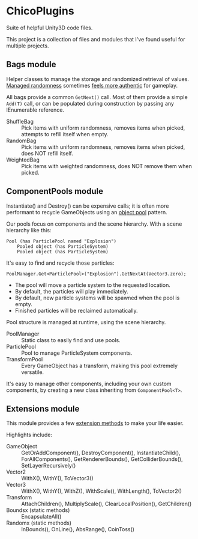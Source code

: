 ChicoPlugins
============

Suite of helpful Unity3D code files.

This project is a collection of files and modules that I've found useful for multiple projects.


Bags module
----

Helper classes to manage the storage and randomized retrieval of values. [Managed randomness](http://gamedevelopment.tutsplus.com/tutorials/shuffle-bags-making-random-feel-more-random--gamedev-1249) sometimes [feels more authentic](http://seanmonstar.com/post/708989796/a-less-random-generator) for gameplay.

All bags provide a common `GetNext()` call. Most of them provide a simple `Add(T)` call, or can be populated during construction by passing any IEnumerable reference.

<dl>
<dt>ShuffleBag</dt>
<dd>Pick items with uniform randomness, removes items when picked, attempts to refill itself when empty.</dd>

<dt>RandomBag</dt>
<dd>Pick items with uniform randomness, removes items when picked, does NOT refill itself.</dd>

<dt>WeightedBag</dt>
<dd>Pick items with weighted randomness, does NOT remove them when picked.</dd>
</dl>


ComponentPools module
----

Instantiate() and Destroy() can be expensive calls; it is often more performant to recycle GameObjects using an [object pool](http://answers.unity3d.com/questions/196413/gameobject-pool-to-avoid-performance-issues-in-ins.html) pattern.

Our pools focus on components and the scene hierarchy. With a scene hierarchy like this:

    Pool (has ParticlePool named "Explosion")
        Pooled object (has ParticleSystem)
        Pooled object (has ParticleSystem)

It's easy to find and recycle those particles:

    PoolManager.Get<ParticlePool>("Explosion").GetNextAt(Vector3.zero);

* The pool will move a particle system to the requested location.
* By default, the particles will play immediately.
* By default, new particle systems will be spawned when the pool is empty.
* Finished particles will be reclaimed automatically.

Pool structure is managed at runtime, using the scene hierarchy.

<dl>
<dt>PoolManager</dt>
<dd>Static class to easily find and use pools.</dd>

<dt>ParticlePool</dt>
<dd>Pool to manage ParticleSystem components.</dd>

<dt>TransformPool</dt>
<dd>Every GameObject has a transform, making this pool extremely versatile.</dd>
</dl>

It's easy to manage other components, including your own custom components, by creating a new class inheriting from `ComponentPool<T>`.


Extensions module
----

This module provides a few [extension methods](http://www.third-helix.com/2013/09/adding-to-unitys-built-in-classes-using-extension-methods/) to make your life easier.

Highlights include:

<dl>
<dt>GameObject</dt>
<dd>GetOrAddComponent(), DestroyComponent(), InstantiateChild(), ForAllComponents(), GetRendererBounds(), GetColliderBounds(), SetLayerRecursively()</dd>

<dt>Vector2</dt>
<dd>WithX(), WithY(), ToVector3()</dd>

<dt>Vector3</dt>
<dd>WithX(), WithY(), WithZ(), WithScale(), WithLength(), ToVector2()</dd>

<dt>Transform</dt>
<dd>AttachChildren(), MultiplyScale(), ClearLocalPosition(), GetChildren()</dd>

<dt>Boundsx (static methods)</dt>
<dd>EncapsulateAll()</dd>

<dt>Randomx (static methods)</dt>
<dd>InBounds(), OnLine(), AbsRange(), CoinToss()</dd>

</dl>
